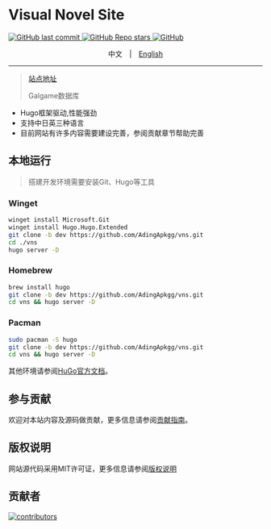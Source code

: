 # Visual Novel Site

<p class="badges">
  <a
    href="https://github.com/AdingApkgg/vns"
    target="_blank"
    rel="noopener noreferrer"
  >
    <img
      alt="GitHub last commit"
      src="https://img.shields.io/github/last-commit/AdingApkgg/vns"
    />
  </a>
<a
    href="https://github.com/AdingApkgg/vns"
    target="_blank"
    rel="noopener noreferrer"
  >
    <img
      alt="GitHub Repo stars"
      src="https://img.shields.io/github/stars/AdingApkgg/vns?style=social"
    />
  </a>
  <a
    href="https://github.com/AdingApkgg/vns/blob/main/LICENSE"
    target="_blank"
    rel="noopener noreferrer"
  >
    <img
      alt="GitHub"
      src="https://img.shields.io/github/license/AdingApkgg/vns"
    >
  </a>

</p>

<p align="center">
中文&emsp;|&emsp;<a href="./README_en.md">English</a>
</p>


---

> [站点地址](https://gal.saop.cc/)
>
> Galgame数据库

- Hugo框架驱动,性能强劲
- 支持中日英三种语言
- 目前网站有许多内容需要建设完善，参阅贡献章节帮助完善

## 本地运行

> 搭建开发环境需要安装Git、Hugo等工具

### Winget

```sh
winget install Microsoft.Git
winget install Hugo.Hugo.Extended
git clone -b dev https://github.com/AdingApkgg/vns.git
cd ./vns
hugo server -D
```

### Homebrew

```sh
brew install hugo
git clone -b dev https://github.com/AdingApkgg/vns.git
cd vns && hugo server -D
```

### Pacman 

```sh
sudo pacman -S hugo
git clone -b dev https://github.com/AdingApkgg/vns.git
cd vns && hugo server -D

```
其他环境请参阅[HuGo官方文档](https://gohugo.io)。

## 参与贡献

欢迎对本站内容及源码做贡献，更多信息请参阅[贡献指南](/content/zh/docs/postscript/contribute.md)。

## 版权说明

网站源代码采用MIT许可证，更多信息请参阅[版权说明](./LICENSE)

## 贡献者

<a href="https://github.com/AdingApkgg/vns/graphs/contributors">
  <img src="https://contrib.rocks/image?repo=AdingApkgg/vns" alt="contributors"/>
</a>

